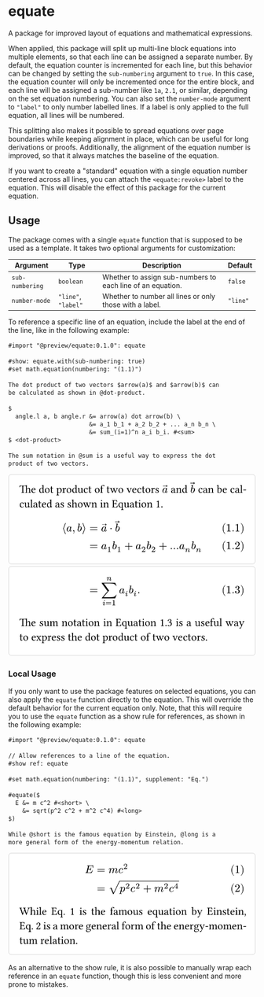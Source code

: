 # equate
A package for improved layout of equations and mathematical expressions.

When applied, this package will split up multi-line block equations into multiple elements, so that each line can be assigned a separate number. By default, the equation counter is incremented for each line, but this behavior can be changed by setting the `sub-numbering` argument to `true`. In this case, the equation counter will only be incremented once for the entire block, and each line will be assigned a sub-number like `1a`, `2.1`, or similar, depending on the set equation numbering. You can also set the `number-mode` argument to `"label"` to only number labelled lines. If a label is only applied to the full equation, all lines will be numbered.

This splitting also makes it possible to spread equations over page boundaries while keeping alignment in place, which can be useful for long derivations or proofs. Additionally, the alignment of the equation number is improved, so that it always matches the baseline of the equation.

If you want to create a "standard" equation with a single equation number centered across all lines, you can attach the `<equate:revoke>` label to the equation. This will disable the effect of this package for the current equation.

## Usage
The package comes with a single `equate` function that is supposed to be used as a template. It takes two optional arguments for customization:

| Argument        | Type                | Description                                                | Default  |
| --------------- | ------------------- | ---------------------------------------------------------- | -------- |
| `sub-numbering` | `boolean`           | Whether to assign sub-numbers to each line of an equation. | `false`  |
| `number-mode`   | `"line"`, `"label"` | Whether to number all lines or only those with a label.    | `"line"` |

To reference a specific line of an equation, include the label at the end of the line, like in the following example:

```typ
#import "@preview/equate:0.1.0": equate

#show: equate.with(sub-numbering: true)
#set math.equation(numbering: "(1.1)")

The dot product of two vectors $arrow(a)$ and $arrow(b)$ can
be calculated as shown in @dot-product.

$
  angle.l a, b angle.r &= arrow(a) dot arrow(b) \
                       &= a_1 b_1 + a_2 b_2 + ... a_n b_n \
                       &= sum_(i=1)^n a_i b_i. #<sum>
$ <dot-product>

The sum notation in @sum is a useful way to express the dot
product of two vectors.
```

![Result of example code (page 1).](assets/example-1.svg)  
![Result of example code (page 2).](assets/example-2.svg)

### Local Usage
If you only want to use the package features on selected equations, you can also apply the `equate` function directly to the equation. This will override the default behavior for the current equation only. Note, that this will require you to use the `equate` function as a show rule for references, as shown in the following example:

```typ
#import "@preview/equate:0.1.0": equate

// Allow references to a line of the equation.
#show ref: equate

#set math.equation(numbering: "(1.1)", supplement: "Eq.")

#equate($
  E &= m c^2 #<short> \
    &= sqrt(p^2 c^2 + m^2 c^4) #<long>
$)

While @short is the famous equation by Einstein, @long is a
more general form of the energy-momentum relation.
```

![Result of example code.](assets/example-local.svg)

As an alternative to the show rule, it is also possible to manually wrap each reference in an `equate` function, though this is less convenient and more prone to mistakes.
